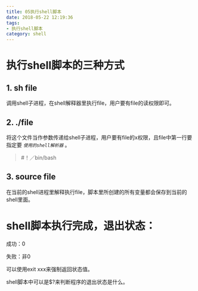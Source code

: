 ```yaml
---
title: 05执行shell脚本
date: 2018-05-22 12:19:36
tags:
- 执行shell脚本
category: shell
---
```

# 执行shell脚本的三种方式
## 1. sh  file
调用shell子进程，在shell解释器里执行file，用户要有file的读权限即可。

## 2. ./file  
将这个文件当作参数传递给shell子进程，用户要有file的x权限，且file中第一行要指定要 *`使用的shell解析器`* 。
>#！／bin/bash

## 3. source file
在当前的shell进程里解释执行file，脚本里所创建的所有变量都会保存到当前的shell里面。  
# shell脚本执行完成，退出状态：
成功：0

失败：非0

可以使用exit  xxx来强制返回状态值。

shell脚本中可以是$?来判断程序的退出状态是什么。